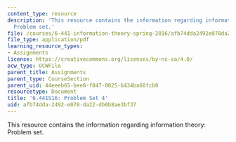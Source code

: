 ```yaml
---
content_type: resource
description: 'This resource contains the information regarding information theory:
  Problem set.'
file: /courses/6-441-information-theory-spring-2016/afb74dda2492e078da22db0b8ae3bf37_MIT6_441S16_problem_set4.pdf
file_type: application/pdf
learning_resource_types:
- Assignments
license: https://creativecommons.org/licenses/by-nc-sa/4.0/
ocw_type: OCWFile
parent_title: Assignments
parent_type: CourseSection
parent_uid: 44eeeb65-bee8-f847-0025-6434ba60fcb0
resourcetype: Document
title: '6.441S16: Problem Set 4'
uid: afb74dda-2492-e078-da22-db0b8ae3bf37
---
```

This resource contains the information regarding information theory: Problem set.